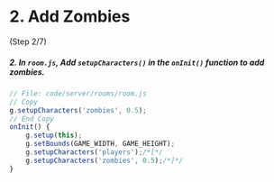 # 2. Add Zombies
(Step 2/7)

##### 2. In `room.js`, Add `setupCharacters()` in the `onInit()` function to add zombies.

``` javascript
// File: code/server/rooms/room.js
// Copy
g.setupCharacters('zombies', 0.5);
// End Copy
onInit() {
	g.setup(this);
	g.setBounds(GAME_WIDTH, GAME_HEIGHT);
	g.setupCharacters('players');/*[*/
	g.setupCharacters('zombies', 0.5);/*]*/
}
```